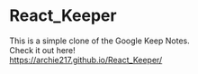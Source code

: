 # React_Keeper
This is a simple clone of the Google Keep Notes.
<br>Check it out here! 
<br>https://archie217.github.io/React_Keeper/
